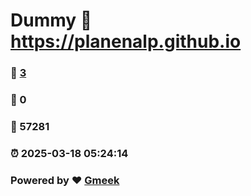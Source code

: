 # Dummy :link: https://planenalp.github.io 
### :page_facing_up: [3](https://planenalp.github.io/tag.html) 
### :speech_balloon: 0 
### :hibiscus: 57281 
### :alarm_clock: 2025-03-18 05:24:14 
### Powered by :heart: [Gmeek](https://github.com/Meekdai/Gmeek)
